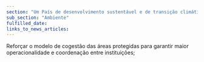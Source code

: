 ```yaml
---
section: "Um País de desenvolvimento sustentável e de transição climática"
sub_section: "Ambiente"
fulfilled_date:
links_to_news_articles:
---
```


Reforçar o modelo de cogestão das áreas protegidas para garantir maior operacionalidade e coordenação entre instituições;